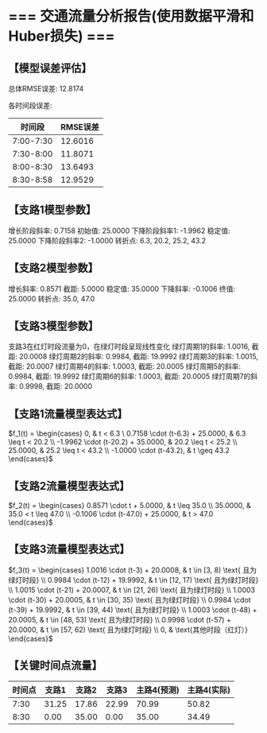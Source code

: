 # === 交通流量分析报告(使用数据平滑和Huber损失) ===

## 【模型误差评估】

总体RMSE误差: 12.8174

各时间段误差:

| 时间段 | RMSE误差 |
|--------|----------|
| 7:00-7:30 | 12.6016 |
| 7:30-8:00 | 11.8071 |
| 8:00-8:30 | 13.6493 |
| 8:30-8:58 | 12.9529 |

## 【支路1模型参数】

增长阶段斜率: 0.7158
初始值: 25.0000
下降阶段斜率1: -1.9962
稳定值: 25.0000
下降阶段斜率2: -1.0000
转折点: 6.3, 20.2, 25.2, 43.2

## 【支路2模型参数】

增长斜率: 0.8571
截距: 5.0000
稳定值: 35.0000
下降斜率: -0.1006
终值: 25.0000
转折点: 35.0, 47.0

## 【支路3模型参数】

支路3在红灯时段流量为0，在绿灯时段呈现线性变化
绿灯周期1的斜率: 1.0016, 截距: 20.0008
绿灯周期2的斜率: 0.9984, 截距: 19.9992
绿灯周期3的斜率: 1.0015, 截距: 20.0007
绿灯周期4的斜率: 1.0003, 截距: 20.0005
绿灯周期5的斜率: 0.9984, 截距: 19.9992
绿灯周期6的斜率: 1.0003, 截距: 20.0005
绿灯周期7的斜率: 0.9998, 截距: 20.0000

## 【支路1流量模型表达式】

$f_1(t) = \begin{cases} 0, & t < 6.3 \ 0.7158 \cdot (t-6.3) + 25.0000, & 6.3 \leq t < 20.2 \\ -1.9962 \cdot (t-20.2) + 35.0000, & 20.2 \leq t < 25.2 \\ 25.0000, & 25.2 \leq t < 43.2 \\ -1.0000 \cdot (t-43.2), & t \geq 43.2 \end{cases}$

## 【支路2流量模型表达式】

$f_2(t) = \begin{cases} 0.8571 \cdot t + 5.0000, & t \leq 35.0 \\ 35.0000, & 35.0 < t \leq 47.0 \\ -0.1006 \cdot (t-47.0) + 25.0000, & t > 47.0 \end{cases}$

## 【支路3流量模型表达式】

$f_3(t) = \begin{cases} 1.0016 \cdot (t-3) + 20.0008, & t \in [3, 8) \text{ 且为绿灯时段} \\ 0.9984 \cdot (t-12) + 19.9992, & t \in [12, 17) \text{ 且为绿灯时段} \\ 1.0015 \cdot (t-21) + 20.0007, & t \in [21, 26) \text{ 且为绿灯时段} \\ 1.0003 \cdot (t-30) + 20.0005, & t \in [30, 35) \text{ 且为绿灯时段} \\ 0.9984 \cdot (t-39) + 19.9992, & t \in [39, 44) \text{ 且为绿灯时段} \\ 1.0003 \cdot (t-48) + 20.0005, & t \in [48, 53) \text{ 且为绿灯时段} \\ 0.9998 \cdot (t-57) + 20.0000, & t \in [57, 62) \text{ 且为绿灯时段} \\ 0, & \text{其他时段（红灯）} \end{cases}$

## 【关键时间点流量】

| 时间点 | 支路1 | 支路2 | 支路3 | 主路4(预测) | 主路4(实际) |
|--------|-------|-------|-------|------------|------------|
| 7:30 | 31.25 | 17.86 | 22.99 |    70.99 |    50.82 |
| 8:30 |  0.00 | 35.00 |  0.00 |    35.00 |    34.49 |
